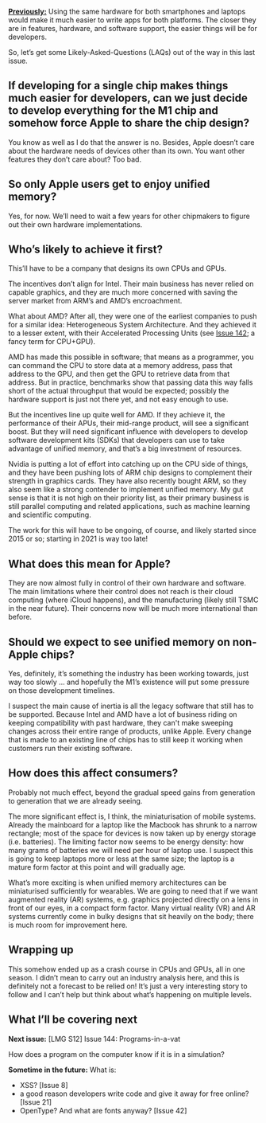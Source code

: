 [**Previously:**](https://buttondown.email/laymansguide/archive/) Using the same hardware for both smartphones and laptops would make it much easier to write apps for both platforms. The closer they are in features, hardware, and software support, the easier things will be for developers.

So, let’s get some Likely-Asked-Questions (LAQs) out of the way in this last issue.

## If developing for a single chip makes things much easier for developers, can we just decide to develop everything for the M1 chip and somehow force Apple to share the chip design?

You know as well as I do that the answer is no. Besides, Apple doesn’t care about the hardware needs of devices other than its own. You want other features they don’t care about? Too bad.

## So only Apple users get to enjoy unified memory?

Yes, for now. We’ll need to wait a few years for other chipmakers to figure out their own hardware implementations.

## Who’s likely to achieve it first?

This’ll have to be a company that designs its own CPUs and GPUs.

The incentives don’t align for Intel. Their main business has never relied on capable graphics, and they are much more concerned with saving the server market from ARM’s and AMD’s encroachment.

What about AMD? After all, they were one of the earliest companies to push for a similar idea: Heterogeneous System Architecture. And they achieved it to a lesser extent, with their Accelerated Processing Units (see [Issue 142](https://buttondown.email/laymansguide/archive/lmg-s11-issue-142-implications-part-1-software/); a fancy term for CPU+GPU).

AMD has made this possible in software; that means as a programmer, you can command the CPU to store data at a memory address, pass that address to the GPU, and then get the GPU to retrieve data from that address. But in practice, benchmarks show that passing data this way falls short of the actual throughput that would be expected; possibly the hardware support is just not there yet, and not easy enough to use.

But the incentives line up quite well for AMD. If they achieve it, the performance of their APUs, their mid-range product, will see a significant boost. But they will need significant influence with developers to develop software development kits (SDKs) that developers can use to take advantage of unified memory, and that’s a big investment of resources.

Nvidia is putting a lot of effort into catching up on the CPU side of things, and they have been pushing lots of ARM chip designs to complement their strength in graphics cards. They have also recently bought ARM, so they also seem like a strong contender to implement unified memory. My gut sense is that it is not high on their priority list, as their primary business is still parallel computing and related applications, such as machine learning and scientific computing.

The work for this will have to be ongoing, of course, and likely started since 2015 or so; starting in 2021 is way too late!

## What does this mean for Apple?

They are now almost fully in control of their own hardware and software. The main limitations where their control does not reach is their cloud computing (where iCloud happens), and the manufacturing (likely still TSMC in the near future). Their concerns now will be much more international than before.

## Should we expect to see unified memory on non-Apple chips?

Yes, definitely, it’s something the industry has been working towards, just way too slowly ... and hopefully the M1’s existence will put some pressure on those development timelines.

I suspect the main cause of inertia is all the legacy software that still has to be supported. Because Intel and AMD have a lot of business riding on keeping compatibility with past hardware, they can't make sweeping changes across their entire range of products, unlike Apple. Every change that is made to an existing line of chips has to still keep it working when customers run their existing software.

## How does this affect consumers?

Probably not much effect, beyond the gradual speed gains from generation to generation that we are already seeing.

The more significant effect is, I think, the miniaturisation of mobile systems. Already the mainboard for a laptop like the Macbook has shrunk to a narrow rectangle; most of the space for devices is now taken up by energy storage (i.e. batteries). The limiting factor now seems to be energy density: how many grams of batteries we will need per hour of laptop use. I suspect this is going to keep laptops more or less at the same size; the laptop is a mature form factor at this point and will gradually age.

What’s more exciting is when unified memory architectures can be miniaturised sufficiently for wearables. We are going to need that if we want augmented reality (AR) systems, e.g. graphics projected directly on a lens in front of our eyes, in a compact form factor. Many virtual reality (VR) and AR systems currently come in bulky designs that sit heavily on the body; there is much room for improvement here.

## Wrapping up

This somehow ended up as a crash course in CPUs and GPUs, all in one season. I didn’t mean to carry out an industry analysis here, and this is definitely not a forecast to be relied on! It’s just a very interesting story to follow and I can’t help but think about what’s happening on multiple levels.

## What I’ll be covering next

**Next issue:** [LMG S12] Issue 144: Programs-in-a-vat

How does a program on the computer know if it is in a simulation?

**Sometime in the future:** What is:

- XSS? [Issue 8]
- a good reason developers write code and give it away for free online? [Issue 21]
- OpenType? And what are fonts anyway? [Issue 42]
